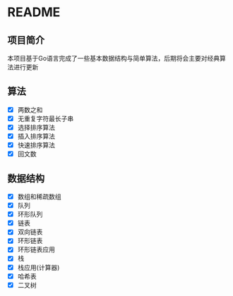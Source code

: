 # README

## 项目简介

本项目基于Go语言完成了一些基本数据结构与简单算法，后期将会主要对经典算法进行更新

## 算法

- [x] 两数之和
- [x] 无重复字符最长子串
- [x] 选择排序算法
- [x] 插入排序算法
- [x] 快速排序算法
- [x] 回文数

## 数据结构

- [x] 数组和稀疏数组
- [x] 队列
- [x] 环形队列
- [x] 链表
- [x] 双向链表
- [x] 环形链表
- [x] 环形链表应用
- [x] 栈
- [x] 栈应用(计算器)
- [x] 哈希表
- [x] 二叉树